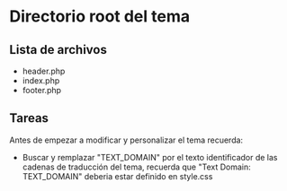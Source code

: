 # Directorio root del tema

## Lista de archivos
- header.php
- index.php
- footer.php


## Tareas
Antes de empezar a modificar y personalizar el tema recuerda:
- Buscar y remplazar "TEXT_DOMAIN" por el texto identificador de las cadenas de traducción del tema, recuerda que "Text Domain: TEXT_DOMAIN" deberia estar definido en style.css
